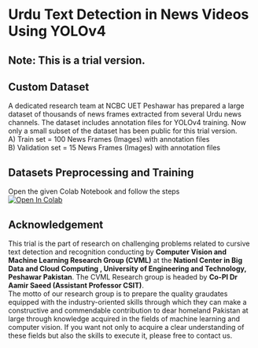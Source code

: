 # Urdu Text Detection in News Videos Using YOLOv4
## Note: This is a trial version. 
## Custom Dataset <br>
A dedicated research team at NCBC UET Peshawar has prepared a large dataset of thousands of news frames extracted from several Urdu news channels. The dataset includes annotation files for YOLOv4 training. Now only a small subset of the dataset has been public for this trial version. <br>
A) Train set = 100 News Frames (Images) with annotation files <br>
B) Validation set = 15 News Frames (Images) with annotation files <br>
## Datasets Preprocessing and Training <br>
Open the given Colab Notebook and follow the steps <br>
[![Open In Colab](https://colab.research.google.com/assets/colab-badge.svg)](https://colab.research.google.com/drive/1DeegVTrFzbwr3wi4glahgTQY0hO-uOdo?usp=sharing)
## Acknowledgement <br>
This trial is the part of research on challenging problems related to cursive text detection and recognition conducting by **Computer Vision and Machine Learning Research Group (CVML)** at the **Nationl Center in Big Data and Cloud Computing , University of Engineering and Technology, Peshawar Pakistan**. The CVML Research group is headed by **Co-PI Dr Aamir Saeed (Assistant Professor CSIT)**.<br>
The motto of our research group is to prepare the quality graudates equipped with the industry-oriented skills through which they can make a constructive and commendable contribution to dear homeland Pakistan at large through knowledge acquired in the fields of machine learning and computer vision. 
If you want not only to acquire a clear understanding of these fields but also the skills to execute it, please free to contact us. 

